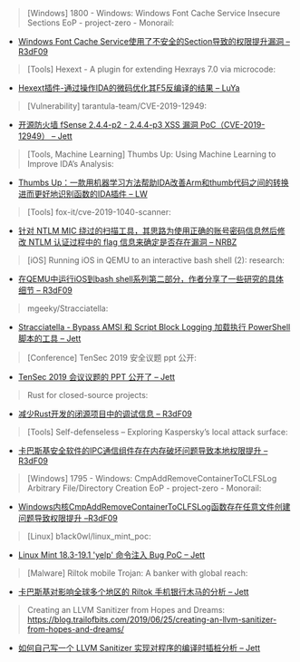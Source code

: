 > [Windows] 1800 - Windows: Windows Font Cache Service Insecure Sections EoP - project-zero - Monorail: 


* [Windows Font Cache Service使用了不安全的Section导致的权限提升漏洞 – R3dF09](https://bugs.chromium.org/p/project-zero/issues/detail?id=1800)



> [Tools] Hexext - A plugin for extending Hexrays 7.0 via microcode: 


* [Hexext插件-通过操作IDA的微码优化其F5反编译的结果 – LuYa](https://forum.reverse4you.org/t/hexext-a-plugin-for-extending-hexrays-7-0-via-microcode/10631)



> [Vulnerability] tarantula-team/CVE-2019-12949: 


* [开源防火墙 fSense 2.4.4-p2 - 2.4.4-p3 XSS 漏洞 PoC（CVE-2019-12949） – Jett](https://github.com/tarantula-team/CVE-2019-12949/)



> [Tools, Machine Learning] Thumbs Up: Using Machine Learning to Improve IDA’s Analysis: 


* [Thumbs Up：一款用机器学习方法帮助IDA改善Arm和thumb代码之间的转换进而更好地识别函数的IDA插件 – LW](https://research.checkpoint.com/thumbs-up-using-machine-learning-to-improve-idas-analysis/)



> [Tools] fox-it/cve-2019-1040-scanner: 


* [针对 NTLM MIC 绕过的扫描工具，其思路为使用正确的账号密码信息然后修改 NTLM 认证过程中的 flag 信息来确定是否存在漏洞 – NRBZ](https://github.com/fox-it/cve-2019-1040-scanner)



> [iOS] Running iOS in QEMU to an interactive bash shell (2): research: 


* [在QEMU中运行iOS到bash shell系列第二部分，作者分享了一些研究的具体细节 – R3dF09](https://alephsecurity.com/2019/06/25/xnu-qemu-arm64-2/)



> mgeeky/Stracciatella: 


* [Stracciatella - Bypass AMSI 和 Script Block Logging 加载执行 PowerShell 脚本的工具 – Jett](https://github.com/mgeeky/Stracciatella)



> [Conference] TenSec 2019 安全议题 ppt 公开: 


* [TenSec 2019 会议议题的 PPT 公开了 – Jett](https://paper.seebug.org/961/)



> Rust for closed-source projects: 


* [减少Rust开发的闭源项目中的调试信息 – R3dF09](https://ntcore.com/?p=641)



> [Tools] Self-defenseless – Exploring Kaspersky’s local attack surface: 


* [卡巴斯基安全软件的IPC通信组件存在内存破坏问题导致本地权限提升 – R3dF09](https://blog.silentsignal.eu/2019/06/24/self-defenseless-exploring-kasperskys-local-attack-surface/)



> [Windows] 1795 - Windows: CmpAddRemoveContainerToCLFSLog Arbitrary File/Directory Creation EoP - project-zero - Monorail: 


* [Windows内核CmpAddRemoveContainerToCLFSLog函数存在任意文件创建问题导致权限提升 –R3dF09](https://bugs.chromium.org/p/project-zero/issues/detail?id=1795)



> [Linux] b1ack0wl/linux_mint_poc: 


* [Linux Mint 18.3-19.1 'yelp' 命令注入 Bug PoC – Jett](https://github.com/b1ack0wl/linux_mint_poc)



> [Malware] Riltok mobile Trojan: A banker with global reach: 


* [卡巴斯基对影响全球多个地区的 Riltok 手机银行木马的分析 – Jett](https://securelist.com/mobile-banker-riltok/91374/)



> Creating an LLVM Sanitizer from Hopes and Dreams: 
https://blog.trailofbits.com/2019/06/25/creating-an-llvm-sanitizer-from-hopes-and-dreams/

* [如何自己写一个 LLVM Sanitizer 实现对程序的编译时插桩分析 – Jett](https://blog.trailofbits.com/2019/06/25/creating-an-llvm-sanitizer-from-hopes-and-dreams/)